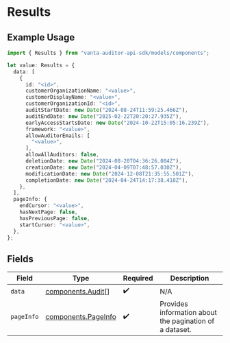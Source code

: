 # Results

## Example Usage

```typescript
import { Results } from "vanta-auditor-api-sdk/models/components";

let value: Results = {
  data: [
    {
      id: "<id>",
      customerOrganizationName: "<value>",
      customerDisplayName: "<value>",
      customerOrganizationId: "<id>",
      auditStartDate: new Date("2024-08-24T11:59:25.466Z"),
      auditEndDate: new Date("2025-02-22T20:20:27.935Z"),
      earlyAccessStartsDate: new Date("2024-10-22T15:05:16.239Z"),
      framework: "<value>",
      allowAuditorEmails: [
        "<value>",
      ],
      allowAllAuditors: false,
      deletionDate: new Date("2024-08-20T04:36:26.084Z"),
      creationDate: new Date("2024-04-09T07:48:57.030Z"),
      modificationDate: new Date("2024-12-08T21:35:55.501Z"),
      completionDate: new Date("2024-04-24T14:17:38.418Z"),
    },
  ],
  pageInfo: {
    endCursor: "<value>",
    hasNextPage: false,
    hasPreviousPage: false,
    startCursor: "<value>",
  },
};
```

## Fields

| Field                                                      | Type                                                       | Required                                                   | Description                                                |
| ---------------------------------------------------------- | ---------------------------------------------------------- | ---------------------------------------------------------- | ---------------------------------------------------------- |
| `data`                                                     | [components.Audit](../../models/components/audit.md)[]     | :heavy_check_mark:                                         | N/A                                                        |
| `pageInfo`                                                 | [components.PageInfo](../../models/components/pageinfo.md) | :heavy_check_mark:                                         | Provides information about the pagination of a dataset.    |